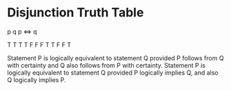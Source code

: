 # Disjunction Truth Table
p  q  p <=> q

T  T  T
T  F  F
F  T  T
F  F  T

Statement P is logically equivalent to statement Q provided P follows from Q with certainty and Q also follows from P with certainty.
Statement P is logically equivalent to statement Q provided P logically implies Q, and also Q logically implies P.